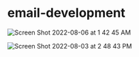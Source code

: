 # email-development


![Screen Shot 2022-08-06 at 1 42 45 AM](https://user-images.githubusercontent.com/27170951/183235929-02ae22b7-5626-46a1-a7c2-0760dda3a108.png)

![Screen Shot 2022-08-03 at 2 48 43 PM](https://user-images.githubusercontent.com/27170951/182686537-76a37fe5-3146-402b-b742-108e29b626c2.png)

